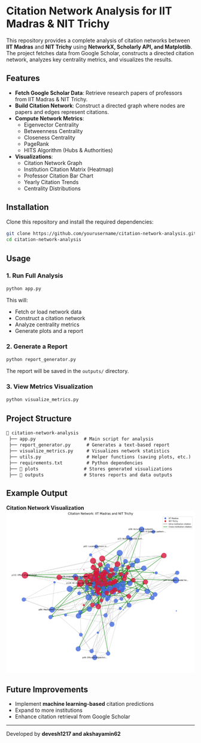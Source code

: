 # Citation Network Analysis for IIT Madras & NIT Trichy

This repository provides a complete analysis of citation networks between **IIT Madras** and **NIT Trichy** using **NetworkX, Scholarly API, and Matplotlib**. The project fetches data from Google Scholar, constructs a directed citation network, analyzes key centrality metrics, and visualizes the results.

## Features
- **Fetch Google Scholar Data**: Retrieve research papers of professors from IIT Madras & NIT Trichy.
- **Build Citation Network**: Construct a directed graph where nodes are papers and edges represent citations.
- **Compute Network Metrics**:
  - Eigenvector Centrality
  - Betweenness Centrality
  - Closeness Centrality
  - PageRank
  - HITS Algorithm (Hubs & Authorities)
- **Visualizations**:
  - Citation Network Graph
  - Institution Citation Matrix (Heatmap)
  - Professor Citation Bar Chart
  - Yearly Citation Trends
  - Centrality Distributions

## Installation
Clone this repository and install the required dependencies:
```bash
git clone https://github.com/yourusername/citation-network-analysis.git
cd citation-network-analysis
```

## Usage
### 1. Run Full Analysis
```bash
python app.py
```
This will:
- Fetch or load network data
- Construct a citation network
- Analyze centrality metrics
- Generate plots and a report

### 2. Generate a Report
```bash
python report_generator.py
```
The report will be saved in the `outputs/` directory.

### 3. View Metrics Visualization
```bash
python visualize_metrics.py
```

## Project Structure
```
📂 citation-network-analysis
 ├── app.py                  # Main script for analysis
 ├── report_generator.py      # Generates a text-based report
 ├── visualize_metrics.py     # Visualizes network statistics
 ├── utils.py                 # Helper functions (saving plots, etc.)
 ├── requirements.txt         # Python dependencies
 ├── 📂 plots                 # Stores generated visualizations
 ├── 📂 outputs               # Stores reports and data outputs
```

## Example Output
**Citation Network Visualization**
![Citation Network](plots/iit_nit_citation_network.png)

## Future Improvements
- Implement **machine learning-based** citation predictions
- Expand to more institutions
- Enhance citation retrieval from Google Scholar


---
Developed by **devesh1217 and akshayamin62**

